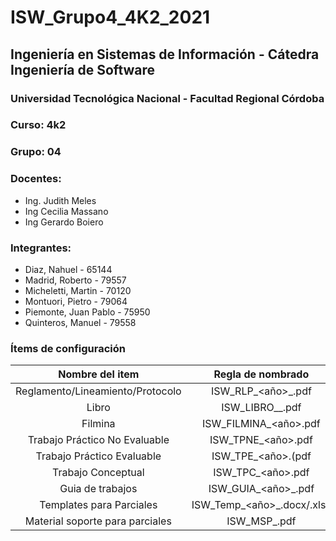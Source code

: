 # ISW_Grupo4_4K2_2021

## Ingeniería en Sistemas de Información - Cátedra Ingeniería de Software

### Universidad Tecnológica Nacional - Facultad Regional Córdoba

### Curso: 4k2

### Grupo: 04

### Docentes:

- Ing. Judith Meles
- Ing Cecilia Massano
- Ing Gerardo Boiero

### Integrantes:

- Diaz, Nahuel - 65144
- Madrid, Roberto - 79557
- Micheletti, Martin - 70120
- Montuori, Pietro - 79064
- Piemonte, Juan Pablo - 75950
- Quinteros, Manuel - 79558

### Ítems de configuración

| Nombre del item | Regla de nombrado | Ruta de acceso |
| :--: | :--: | :--: |
| Reglamento/Lineamiento/Protocolo | ISW_RLP_<año>_<nombre-documento>.pdf | /MaterialSoporte |
| Libro | ISW_LIBRO_<nombre-libro>_<nombre-autor>.pdf | /Bibliografía |
| Filmina | ISW_FILMINA_<año>_<nro-filmina>_<tema-filmina>.pdf | /MaterialSoporte/PresentacionesClases |
| Trabajo Práctico No Evaluable | ISW_TPNE_<año>_<nro-tp>_<nombre-tp>.pdf | /TrabajosPracticos/NoEvaluables |
| Trabajo Práctico Evaluable | ISW_TPE_<año>_<nro-tp>_<nombre-tp>.(pdf | xlsx) | /TrabajosPracticos/Evaluables |
| Trabajo Conceptual | ISW_TPC_<año>_<nro-tp>_<nombre-tp>.pdf | /TrabajosConceptuales |
| Guia de trabajos | ISW_GUIA_<año>_<nombre-guia>.pdf | /MaterialSoporte/Guias |
| Templates para Parciales | ISW_Temp_<año>_<nombre-template>.docx/.xlsx | /MaterialSoporte/Templates |
| Material soporte para parciales | ISW_MSP_<nombre-documento>.pdf | /MaterialSoporte |

